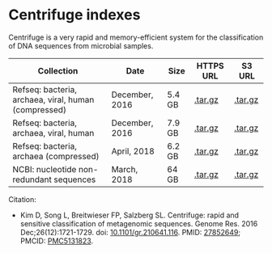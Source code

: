 # Centrifuge indexes

Centrifuge is a very rapid and memory-efficient system for the classification of DNA sequences from microbial samples.

<div class="datatable-begin"></div>

Collection                                           | Date            | Size    | HTTPS URL                        | S3 URL
---------------------------------------------------- | --------------- | ------- | -------------------------------- | -------
Refseq: bacteria, archaea, viral, human (compressed) |  December, 2016 | 5.4 GB  | [.tar.gz][cent_bavm_comp]        | [.tar.gz][cent_bavm_comp_s3]
Refseq: bacteria, archaea, viral, human              |  December, 2016 | 7.9 GB  | [.tar.gz][cent_bavm]             | [.tar.gz][cent_bavm_s3]
Refseq: bacteria, archaea (compressed)               |  April, 2018    | 6.2 GB  | [.tar.gz][cent_ba_comp]          | [.tar.gz][cent_ba_comp_s3]
NCBI: nucleotide non-redundant sequences             |  March, 2018    | 64 GB   | [.tar.gz][cent_nt]               | [.tar.gz][cent_nt_s3]

<div class="datatable-end"></div>

Citation:

* Kim D, Song L, Breitwieser FP, Salzberg SL. Centrifuge: rapid and sensitive
classification of metagenomic sequences. Genome Res. 2016 Dec;26(12):1721-1729.
doi: [10.1101/gr.210641.116](https://doi.org/10.1101/gr.210641.116). PMID: [27852649](https://pubmed.ncbi.nlm.nih.gov/27852649/); PMCID: [PMC5131823](https://www.ncbi.nlm.nih.gov/pmc/articles/PMC5131823/).

[cent_bavm_comp]: https://genome-idx.s3.amazonaws.com/centrifuge/p_compressed%2Bh%2Bv.tar.gz
[cent_bavm_comp_s3]: s3://genome-idx/centrifuge/p_compressed%2Bh%2Bv.tar.gz

[cent_bavm]: https://genome-idx.s3.amazonaws.com/centrifuge/p%2Bh%2Bv.tar.gz
[cent_bavm_s3]: s3://genome-idx/centrifuge/p%2Bh%2Bv.tar.gz

[cent_ba_comp]: https://genome-idx.s3.amazonaws.com/centrifuge/p_compressed_2018_4_15.tar.gz
[cent_ba_comp_s3]: s3://genome-idx/centrifuge/p_compressed_2018_4_15.tar.gz

[cent_nt]: https://genome-idx.s3.amazonaws.com/centrifuge/nt_2018_3_3.tar.gz
[cent_nt_s3]: s3://genome-idx/centrifuge/nt_2018_3_3.tar.gz
